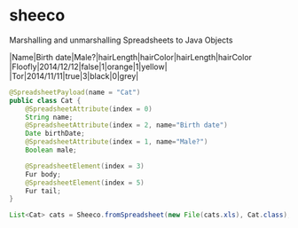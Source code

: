 # sheeco

Marshalling and unmarshalling Spreadsheets to Java Objects

|Name|Birth date|Male?|hairLength|hairColor|hairLength|hairColor
|Floofly|2014/12/12|false|1|orange|1|yellow|
|Tor|2014/11/11|true|3|black|0|grey|

```java
@SpreadsheetPayload(name = "Cat")
public class Cat {
	@SpreadsheetAttribute(index = 0)
	String name;
	@SpreadsheetAttribute(index = 2, name="Birth date")
	Date birthDate;
	@SpreadsheetAttribute(index = 1, name="Male?")
	Boolean male;

	@SpreadsheetElement(index = 3)
	Fur body;
	@SpreadsheetElement(index = 5)
	Fur tail;
}
```

```java
List<Cat> cats = Sheeco.fromSpreadsheet(new File(cats.xls), Cat.class);
```